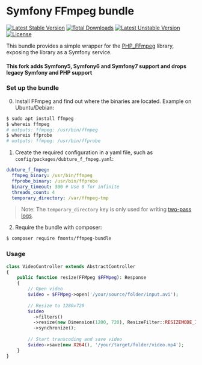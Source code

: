 Symfony FFmpeg bundle
=====================

[![Latest Stable Version](https://poser.pugx.org/fmonts/ffmpeg-bundle/v/stable.svg)](https://packagist.org/packages/fmonts/ffmpeg-bundle) [![Total Downloads](https://poser.pugx.org/fmonts/ffmpeg-bundle/downloads.svg)](https://packagist.org/packages/fmonts/ffmpeg-bundle) [![Latest Unstable Version](https://poser.pugx.org/fmonts/ffmpeg-bundle/v/unstable.svg)](https://packagist.org/packages/fmonts/ffmpeg-bundle) [![License](https://poser.pugx.org/fmonts/ffmpeg-bundle/license.svg)](https://packagist.org/packages/fmonts/ffmpeg-bundle)

This bundle provides a simple wrapper for the [PHP_FFmpeg](https://github.com/alchemy-fr/PHP-FFmpeg) library,
exposing the library as a Symfony service.

#### This fork adds Symfony5, Symfony6 and Symfony7 support and drops legacy Symfony and PHP support ####

### Set up the bundle

0. Install FFmpeg and find out where the binaries are located. Example on Ubuntu/Debian:

```bash
$ sudo apt install ffmpeg
$ whereis ffmpeg
# outputs: ffmpeg: /usr/bin/ffmpeg
$ whereis ffprobe
# outputs: ffmpeg: /usr/bin/ffprobe
```

1. Create the required configuration in a yaml file, such as `config/packages/dubture_f_fmpeg.yaml`:

```yaml
dubture_f_fmpeg:
  ffmpeg_binary: /usr/bin/ffmpeg
  ffprobe_binary: /usr/bin/ffprobe
  binary_timeout: 300 # Use 0 for infinite
  threads_count: 4
  temporary_directory: /var/ffmpeg-tmp
```

> Note: The `temporary_directory` key is only used for writing [two-pass logs](https://ffmpeg.org/ffmpeg.html#Video-Options).

2. Require the bundle with composer:

```bash
$ composer require fmonts/ffmpeg-bundle
```

### Usage

```php
class VideoController extends AbstractController
{
    public function resize(FFMpeg $FFMpeg): Response
    {
        // Open video
        $video = $FFMpeg->open('/your/source/folder/input.avi');
        
        // Resize to 1280x720
        $video
          ->filters()
          ->resize(new Dimension(1280, 720), ResizeFilter::RESIZEMODE_INSET)
          ->synchronize();
        
        // Start transcoding and save video
        $video->save(new X264(), '/your/target/folder/video.mp4');
    }
}
```
